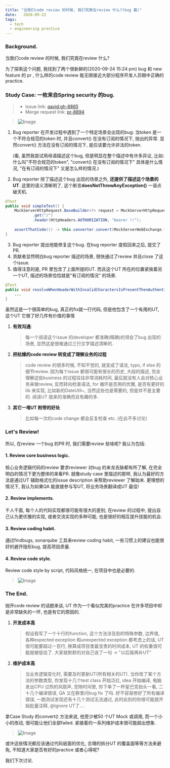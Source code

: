 ```yaml
---
title: "当我们code review 的时候, 我们究竟在review 什么?(bug 篇)"
date:   2020-09-22
tags:
  - tech
  - engineering practice
---
```



### Background.

当我们code review 的时候, 我们究竟在review 什么?

为了探索这个问题, 我找到了两个很新鲜的(2020-09-24 15:24 pm) bug 和 new feature 的 pr , 什么样的code review 能无限接近大部分程序开发人员眼中正确的practice.

### Study Case: 一枚来自Spring security 的bug.
> + Issue link: [qavid:gh-8865](https://github.com/spring-projects/spring-security/issues/8865)
> + Merge request link: [pr-8894](https://github.com/spring-projects/spring-security/pull/8894)

> ![Image](/2020-09-24-what-are-we-talking-about-when-we-talk-about-code-review-4-bug/pic1.jpg)

1. Bug reporter 在开发过程中遇到了一个特定场景会出现的bug: 当token 是一个不符合规范的token 时, 并且convert() 在没有订阅的情况下, 抛出的异常. 显然convert() 方法在没有订阅的情况下, 是应该要允许非法的token.

    (看, 虽然我尝试用母语描述这个bug, 但是明显在整个描述中有许多异议, 比如: 什么叫"不符合规范的token", "convert() 在没有订阅的情况下" 具体是什么情况, "在有订阅的情况下" 又是怎么样的情况.)
2. Bug reporter 除了描述这个bug 出现的场景之外, **还提供了描述这个场景的UT**. 这里的语义清晰明了, 这个断言**doesNotThrowAnyException()** 一语点破天机.

```java
@Test
public void simpleTest() {
    MockServerHttpRequest.BaseBuilder<?> request = MockServerHttpRequest
            .get("/")
            .header(HttpHeaders.AUTHORIZATION, "bearer !!");
    
    assertThatCode(() -> this.converter.convert(MockServerWebExchange.from(request))).doesNotThrowAnyException();
}
```

3. Bug reporter 提出他能修复这个bug. 在bug reporter 度假回来之后, 提交了PR.
4. 贡献者显然明白bug reporter 描述的场景, 很快通过了review 并且close 了这个issue.
5. 值得注意的是, PR 里包含了上面所提的UT. 而且这个UT 所在的位置紧挨着另一个UT, 描述的场景恰恰就是"有订阅的情况" 的场景.

```java
@Test
public void resolveWhenHeaderWithInvalidCharactersIsPresentThenAuthenticationExceptionIsThrown() {
    ...
}
```

虽然这是一个很简单的bug, 真正的fix就一行代码, 但是他包含了一个有用的UT, 这个UT 它做了好几件有价值的事情
1. **有效沟通**: 
    > 每一个阅读这个issue 的developer 都准确(精确)的领会了bug 出现的场景, 显然这是很难通过三行文字描述清晰的.
2. **把枯燥的code review 转变成了理解业务的过程**
    > code review 的很多时候, 不知不觉的, 就变成了语法, typo, if else 的细节review. 因为每个issue 都很可能有很长的历史, 大段的描述, 完全理解这些business 的过程往往非常消耗时间, 最后就没有人会对核心业务来做review, 反而转向检查语法, for 循环是否用的优雅, 是否有更好的lib 来实现, 比如新的DateUtil~, 当然这些也是需要的, 但是并不是主要的.
    > 阅读UT 就来的准确而且有趣的多.
3. **其它一堆UT 附带的好处**
    > 比如每一次的code change 都会反复检查 etc. (在此不多讨论)

### Let's Review!

所以, 在review 一个bug 的PR 时, 我们需要review 些啥呢? 我认为包括:
 
#### 1. Review core business logic.
核心业务逻辑代码的review 要求reviewer 对bug 的来龙去脉都有所了解, 在完全明白的情况下更为整体的来看PR.
就像study case 里描述的那样, 我认为最好的方法是通过UT 辅助格式化的issue description 来帮助reviewer 了解始末.
更理想的情况下, 我认为如果QA 能直接参与写UT, 将业务场景翻译成UT 最佳!

#### 2. Review implements.
千人千面, 每个人的代码实现都很可能有很大的差别, 在review 的过程中, 提出自己认为更优雅的实现, 或者交流实现的多种可能, 也是很好的相互提升技能的机会.

#### 3. Review coding habit.
通过findbugs, sonarqube 工具来review coding habit, 一些习惯上的建议也能很好的避开隐形bug, 提高项目质量.

#### 4. Review code style.
Review code style by script, 代码风格统一, 在项目中也是必要的.
> ![Image](/2020-09-24-what-are-we-talking-about-when-we-talk-about-code-review-4-bug/pic2.jpg)

### The End.
抛开code review 的话题来谈, UT 作为一个看似完美的practice 在许多项目中却是非常缺失的一环, 也是有它的原因的.
1. **开发成本高**
    > 假设我写了一个十行的function, 这个方法涉及到的特殊参数, 边界值, 各种expected exception 和unexpected exception 都考虑上的话, UT 很可能要超过一百行, 换算成项目里最宝贵的时间成本, UT 的权重很可能就被低估了. 大家就默默的对自己说了一句 -> "以后我再补UT" 
2. **维护成本高**
    > 当业务逻辑变化时, 需要及时更新UT(所有相关的UT). 当你改了某个方法的参数类型, 你发现十几个test class 开始泛红, idea 开始编译, 电脑发出CPU 过热的风扇声, 空隙时间里, 你下单了一杯星巴克抬头一看, 二十几个编译错误, QA 又在群里问bug fix 了吗. 好不容易修好了所有编译错误, 一跑测试发现还有十几个测试无法通过, 此时此刻的你很可能就开始批量注释, @Ignore UT了....

拿Case Study 的convert() 方法来说, 他至少被50 个UT Mock 或调用, 而一个小小的改动, 很可能让他们全部failed. 紧接着的一系列维护成本很可能超出想象.

> ![Image](/2020-09-24-what-are-we-talking-about-when-we-talk-about-code-review-4-bug/pic3.jpg)

或许这些情况都应该通过代码层面的优化, 合理的拆分UT 的覆盖面等等方法来避免, 不知道大家是否有好的practice 或者心得呢? 

我们下次讨论.

